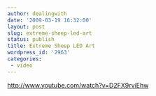 ```yaml
---
author: dealingwith
date: '2009-03-19 16:32:00'
layout: post
slug: extreme-sheep-led-art
status: publish
title: Extreme Sheep LED Art
wordpress_id: '2963'
categories:
 - video
---
```


http://www.youtube.com/watch?v=D2FX9rviEhw

